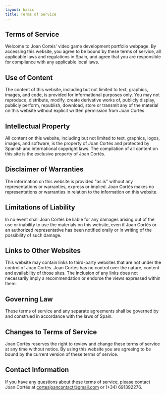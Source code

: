 ```yaml
---
layout: basic
title: Terms of Service
---
```

## Terms of Service

Welcome to Joan Cortés' video game development portfolio webpage. By accessing this website, you agree to be bound by these terms of service, all applicable laws and regulations in Spain, and agree that you are responsible for compliance with any applicable local laws.

## Use of Content

The content of this website, including but not limited to text, graphics, images, and code, is provided for informational purposes only. You may not reproduce, distribute, modify, create derivative works of, publicly display, publicly perform, republish, download, store or transmit any of the material on this website without explicit written permission from Joan Cortés.

## Intellectual Property

All content on this website, including but not limited to text, graphics, logos, images, and software, is the property of Joan Cortés and protected by Spanish and international copyright laws. The compilation of all content on this site is the exclusive property of Joan Cortés.

## Disclaimer of Warranties

The information on this website is provided "as is" without any representations or warranties, express or implied. Joan Cortés makes no representations or warranties in relation to the information on this website.

## Limitations of Liability

In no event shall Joan Cortés be liable for any damages arising out of the use or inability to use the materials on this website, even if Joan Cortés or an authorized representative has been notified orally or in writing of the possibility of such damage.

## Links to Other Websites

This website may contain links to third-party websites that are not under the control of Joan Cortés. Joan Cortés has no control over the nature, content and availability of those sites. The inclusion of any links does not necessarily imply a recommendation or endorse the views expressed within them.

## Governing Law

These terms of service and any separate agreements shall be governed by and construed in accordance with the laws of Spain.

## Changes to Terms of Service

Joan Cortés reserves the right to review and change these terms of service at any time without notice. By using this website you are agreeing to be bound by the current version of these terms of service.

## Contact Information

If you have any questions about these terms of service, please contact Joan Cortés at cortesjoancontact@gmail.com or (+34) 691392276.
